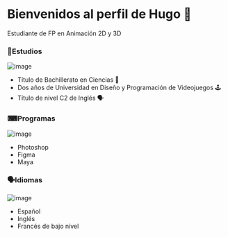 # Bienvenidos al perfil de Hugo 👋
Estudiante de FP en Animación 2D y 3D

### 📖Estudios
![image](https://github.com/user-attachments/assets/93e22f67-0b42-4a11-a93c-539a70bf3bd1)

- Título de Bachillerato en Ciencias 🧪
- Dos años de Universidad en Diseño y Programación de Videojuegos 🕹
- Título de nivel C2 de Inglés 🗣

### ⌨Programas
![image](https://github.com/user-attachments/assets/2cb153c2-79f0-46a2-bea3-4f1cc7286b16)

- Photoshop
- Figma
- Maya

### 🗣Idiomas
![image](https://github.com/user-attachments/assets/3ec8526e-5f86-430d-aa7d-e55ce90ae9a3)

- Español
- Inglés
- Francés de bajo nivel

<!--
**TheHeyro/TheHeyro** is a ✨ _special_ ✨ repository because its `README.md` (this file) appears on your GitHub profile.

Here are some ideas to get you started:

- 🔭 I’m currently working on ...
- 🌱 I’m currently learning ...
- 👯 I’m looking to collaborate on ...
- 🤔 I’m looking for help with ...
- 💬 Ask me about ...
- 📫 How to reach me: ...
- 😄 Pronouns: ...
- ⚡ Fun fact: ...
-->
